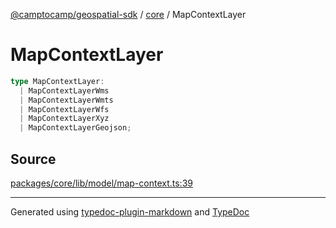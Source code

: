 [@camptocamp/geospatial-sdk](../../index.md) / [core](../index.md) / MapContextLayer

# MapContextLayer

```ts
type MapContextLayer: 
  | MapContextLayerWms
  | MapContextLayerWmts
  | MapContextLayerWfs
  | MapContextLayerXyz
  | MapContextLayerGeojson;
```

## Source

[packages/core/lib/model/map-context.ts:39](https://github.com/jahow/geospatial-sdk/blob/dff8168/packages/core/lib/model/map-context.ts#L39)

***

Generated using [typedoc-plugin-markdown](https://www.npmjs.com/package/typedoc-plugin-markdown) and [TypeDoc](https://typedoc.org/)
